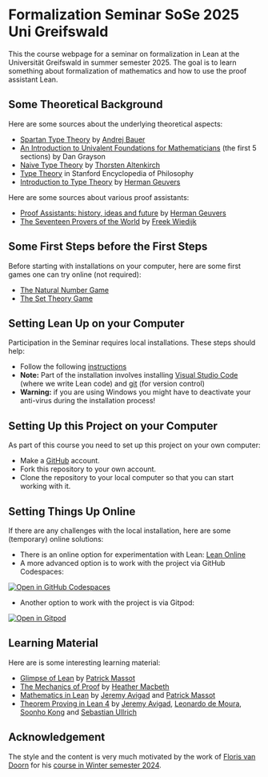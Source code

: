 # Formalization Seminar SoSe 2025 Uni Greifswald

This the course webpage for a seminar on formalization in Lean at the Universität Greifswald in summer semester 2025. The goal is to learn something about formalization of mathematics and how to use the proof assistant Lean.

## Some Theoretical Background

Here are some sources about the underlying theoretical aspects:

 - [Spartan Type Theory](https://math.andrej.com/wp-content/uploads/2017/12/Spartan-Type-Theory.pdf) by [Andrej Bauer](https://www.andrej.com/)
 - [An Introduction to Univalent Foundations for Mathematicians](https://www.ams.org/journals/bull/2018-55-04/S0273-0979-2018-01616-9/S0273-0979-2018-01616-9.pdf) (the first 5 sections) by Dan Grayson
 - [Naive Type Theory](https://people.cs.nott.ac.uk/psztxa/publ/fomus19.pdf) by [Thorsten Altenkirch](https://people.cs.nott.ac.uk/psztxa/)
 - [Type Theory](https://plato.stanford.edu/entries/type-theory/) in Stanford Encyclopedia of Philosophy
 - [Introduction to Type Theory](https://www.cs.ru.nl/~herman/PUBS/IntroTT-improved.pdf) by [Herman Geuvers](https://www.cs.ru.nl/~herman/)

 Here are some sources about various proof assistants: 
 - [Proof Assistants: history, ideas and future](https://www.cs.ru.nl/~herman/PUBS/proofassistants.pdf) by [Herman Geuvers](https://www.cs.ru.nl/~herman/)
 - [The Seventeen Provers of the World](https://www.cs.ru.nl/~freek/comparison/comparison.pdf) by [Freek Wiedijk](https://www.cs.ru.nl/staff/Freek.Wiedijk/)

## Some First Steps before the First Steps

Before starting with installations on your computer, here are some first games one can try online (not required):

- [The Natural Number Game](https://adam.math.hhu.de/#/g/leanprover-community/nng4)
- [The Set Theory Game](https://adam.math.hhu.de/#/g/djvelleman/stg4)

## Setting Lean Up on your Computer

Participation in the Seminar requires local installations. These steps should help:

- Follow the following [instructions](https://leanprover-community.github.io/get_started.html) 
- **Note:** Part of the installation involves installing [Visual Studio Code](https://code.visualstudio.com/) (where we write Lean code) and [git](https://git-scm.com/) (for version control)
- **Warning:** if you are using Windows you might have to deactivate your anti-virus during the installation process!

## Setting Up this Project on your Computer

As part of this course you need to set up this project on your own computer:

- Make a [GitHub](https://github.com/) account.
- Fork this repository to your own account.
- Clone the repository to your local computer so that you can start working with it. 

## Setting Things Up Online

If there are any challenges with the local installation, here are some (temporary) online solutions:

- There is an online option for experimentation with Lean: [Lean Online](https://live.lean-lang.org/)
- A more advanced option is to work with the project via GitHub Codespaces:

<a href='https://codespaces.new/nimarasekh/Formalization-SoSe25' target="_blank" rel="noreferrer noopener"><img src='https://github.com/codespaces/badge.svg' alt='Open in GitHub Codespaces' style='max-width: 100%;'></a>

- Another option to work with the project is via Gitpod:
  
[![Open in Gitpod](https://gitpod.io/button/open-in-gitpod.svg)](https://gitpod.io/#https://github.com/nimarasekh/Formalization-SoSe25)

## Learning Material

Here are is some interesting learning material:
- [Glimpse of Lean](https://github.com/PatrickMassot/GlimpseOfLean) by [Patrick Massot](https://github.com/PatrickMassot)
- [The Mechanics of Proof](https://hrmacbeth.github.io/math2001/) by [Heather Macbeth](https://hrmacbeth.github.io/)
- [Mathematics in Lean](https://leanprover-community.github.io/mathematics_in_lean/) by [Jeremy Avigad](https://github.com/avigad) and [Patrick Massot](https://github.com/PatrickMassot) 
- [Theorem Proving in Lean 4](https://lean-lang.org/theorem_proving_in_lean4/) by [Jeremy Avigad](https://github.com/avigad), [Leonardo de Moura](https://leodemoura.github.io/), [Soonho Kong](https://github.com/soonhokong) and [Sebastian Ullrich](https://github.com/kha)

<!--
## Some Other Recommendations

- You should make a [GitHub](https://github.com/) account
- There is a [Zulip channel](https://leanprover.zulipchat.com/) that has a lot of useful information.
-->

## Acknowledgement

The style and the content is very much motivated by the work of [Floris van Doorn](https://florisvandoorn.com/) for his [course in Winter semester 2024](https://github.com/fpvandoorn/LeanCourse24/).
